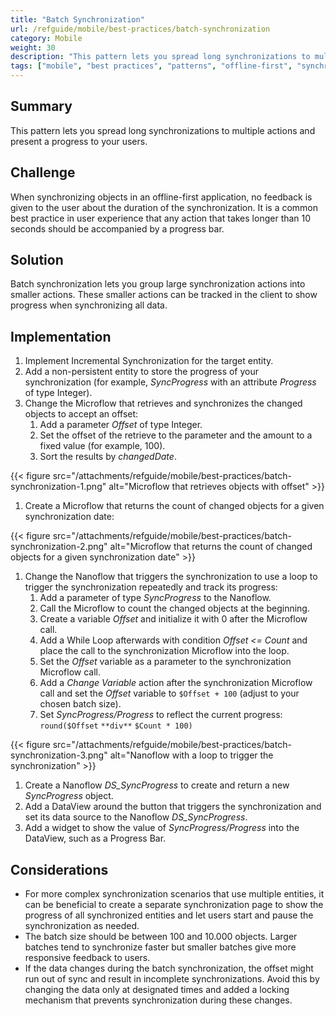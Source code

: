 ```yaml
---
title: "Batch Synchronization"
url: /refguide/mobile/best-practices/batch-synchronization
category: Mobile
weight: 30
description: "This pattern lets you spread long synchronizations to multiple actions and present a progress to your users."
tags: ["mobile", "best practices", "patterns", "offline-first", "synchronization"]
---
```

## Summary

This pattern lets you spread long synchronizations to multiple actions and present a progress to your users.

## Challenge

When synchronizing objects in an offline-first application, no feedback is given to the user about the duration of the synchronization. It is a common best practice in user experience that any action that takes longer than 10 seconds should be accompanied by a progress bar.

## Solution

Batch synchronization lets you group large synchronization actions into smaller actions. These smaller actions can be tracked in the client to show progress when synchronizing all data.

## Implementation

1. Implement Incremental Synchronization for the target entity.
2. Add a non-persistent entity to store the progress of your synchronization (for example, *SyncProgress* with an attribute *Progress* of type Integer).
3. Change the Microflow that retrieves and synchronizes the changed objects to accept an offset:
    1. Add a parameter *Offset* of type Integer.
    2. Set the offset of the retrieve to the parameter and the amount to a fixed value (for example, 100).
    3. Sort the results by *changedDate*.

{{< figure src="/attachments/refguide/mobile/best-practices/batch-synchronization-1.png" alt="Microflow that retrieves objects with offset" >}}

1. Create a Microflow that returns the count of changed objects for a given synchronization date:

{{< figure src="/attachments/refguide/mobile/best-practices/batch-synchronization-2.png" alt="Microflow that returns the count of changed objects for a given synchronization date" >}}

1. Change the Nanoflow that triggers the synchronization to use a loop to trigger the synchronization repeatedly and track its progress:
    1. Add a parameter of type *SyncProgress* to the Nanoflow.
    2. Call the Microflow to count the changed objects at the beginning.
    3. Create a variable *Offset* and initialize it with 0 after the Microflow call.
    4. Add a While Loop afterwards with condition *Offset <= Count* and place the call to the synchronization Microflow into the loop.
    5. Set the *Offset* variable as a parameter to the synchronization Microflow call.
    6. Add a *Change Variable* action after the synchronization Microflow call and set the *Offset* variable to `$Offset + 100` (adjust to your chosen batch size).
    7. Set *SyncProgress/Progress* to reflect the current progress: `round($Offset` `**div**` `$Count * 100)`

{{< figure src="/attachments/refguide/mobile/best-practices/batch-synchronization-3.png" alt="Nanoflow with a loop to trigger the synchronization" >}}

1. Create a Nanoflow *DS_SyncProgress* to create and return a new *SyncProgress* object.
2. Add a DataView around the button that triggers the synchronization and set its data source to the Nanoflow *DS_SyncProgress*.
3. Add a widget to show the value of *SyncProgress/Progress* into the DataView, such as a Progress Bar.

## Considerations

- For more complex synchronization scenarios that use multiple entities, it can be beneficial to create a separate synchronization page to show the progress of all synchronized entities and let users start and pause the synchronization as needed.
- The batch size should be between 100 and 10.000 objects. Larger batches tend to synchronize faster but smaller batches give more responsive feedback to users.
- If the data changes during the batch synchronization, the offset might run out of sync and result in incomplete synchronizations. Avoid this by changing the data only at designated times and added a locking mechanism that prevents synchronization during these changes.